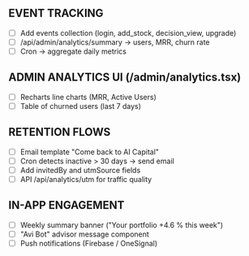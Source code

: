## EVENT TRACKING
- [ ] Add events collection (login, add_stock, decision_view, upgrade)
- [ ] /api/admin/analytics/summary → users, MRR, churn rate
- [ ] Cron → aggregate daily metrics

## ADMIN ANALYTICS UI (/admin/analytics.tsx)
- [ ] Recharts line charts (MRR, Active Users)
- [ ] Table of churned users (last 7 days)

## RETENTION FLOWS
- [ ] Email template "Come back to AI Capital"
- [ ] Cron detects inactive > 30 days → send email
- [ ] Add invitedBy and utmSource fields
- [ ] API /api/analytics/utm for traffic quality

## IN-APP ENGAGEMENT
- [ ] Weekly summary banner ("Your portfolio +4.6 % this week")
- [ ] "Avi Bot" advisor message component
- [ ] Push notifications (Firebase / OneSignal)
